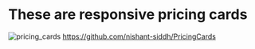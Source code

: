# These are responsive pricing cards
![pricing_cards](https://user-images.githubusercontent.com/94243692/197340037-b5068d19-03ea-4899-a17f-1e3eeb10aad7.png)
https://github.com/nishant-siddh/PricingCards
